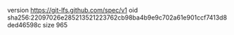 version https://git-lfs.github.com/spec/v1
oid sha256:22097026e285213521223762cb98ba4b9e9c702a61e901ccf7413d8ded46598c
size 965
